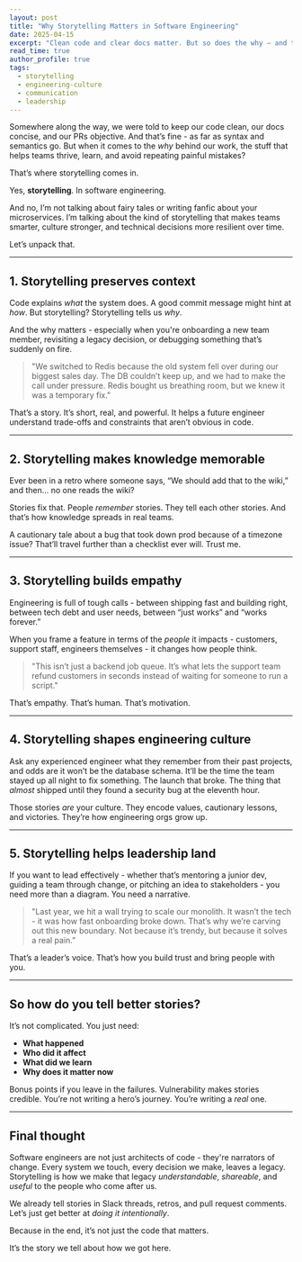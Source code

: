 ```yaml
---
layout: post
title: "Why Storytelling Matters in Software Engineering"
date: 2025-04-15
excerpt: "Clean code and clear docs matter. But so does the why — and that’s where storytelling helps teams share, learn, and build better software together."
read_time: true
author_profile: true
tags:
  - storytelling
  - engineering-culture
  - communication
  - leadership
--- 
```


Somewhere along the way, we were told to keep our code clean, our docs concise, and our PRs objective.
And that’s fine - as far as syntax and semantics go. But when it comes to the *why* behind our work,
the stuff that helps teams thrive, learn, and avoid repeating painful mistakes?

That’s where storytelling comes in.

Yes, **storytelling**. In software engineering.

And no, I’m not talking about fairy tales or writing fanfic about your microservices. I’m talking about
the kind of storytelling that makes teams smarter, culture stronger, and technical decisions more
resilient over time.

Let’s unpack that.

<!--more-->

---

## 1. Storytelling preserves context

Code explains *what* the system does. A good commit message might hint at *how*. But storytelling?
Storytelling tells us *why*.

And the why matters - especially when you're onboarding a new team member, revisiting a legacy decision,
or debugging something that’s suddenly on fire.

> "We switched to Redis because the old system fell over during our biggest sales day. The DB couldn’t
> keep up, and we had to make the call under pressure. Redis bought us breathing room, but we knew it
> was a temporary fix."

That’s a story. It’s short, real, and powerful. It helps a future engineer understand trade-offs and
constraints that aren’t obvious in code.

---

## 2. Storytelling makes knowledge memorable

Ever been in a retro where someone says, “We should add that to the wiki,” and then... no one reads
the wiki?

Stories fix that. People *remember* stories. They tell each other stories. And that’s how knowledge
spreads in real teams.

A cautionary tale about a bug that took down prod because of a timezone issue? That’ll travel further
than a checklist ever will. Trust me.

---

## 3. Storytelling builds empathy

Engineering is full of tough calls - between shipping fast and building right, between tech debt and
user needs, between “just works” and “works forever.”

When you frame a feature in terms of the *people* it impacts - customers, support staff, engineers
themselves - it changes how people think.

> "This isn’t just a backend job queue. It’s what lets the support team refund customers in seconds
> instead of waiting for someone to run a script."

That’s empathy. That’s human. That’s motivation.

---

## 4. Storytelling shapes engineering culture

Ask any experienced engineer what they remember from their past projects, and odds are it won’t be the
database schema. It’ll be the time the team stayed up all night to fix something. The launch that
broke. The thing that *almost* shipped until they found a security bug at the eleventh hour.

Those stories *are* your culture. They encode values, cautionary lessons, and victories. They’re how
engineering orgs grow up.

---

## 5. Storytelling helps leadership land

If you want to lead effectively - whether that’s mentoring a junior dev, guiding a team through change,
or pitching an idea to stakeholders - you need more than a diagram. You need a narrative.

> "Last year, we hit a wall trying to scale our monolith. It wasn’t the tech - it was how fast onboarding
> broke down. That’s why we’re carving out this new boundary. Not because it’s trendy, but because it
> solves a real pain.”

That’s a leader’s voice. That’s how you build trust and bring people with you.

---

## So how do you tell better stories?

It’s not complicated. You just need:

- **What happened**
- **Who did it affect**
- **What did we learn**
- **Why does it matter now**

Bonus points if you leave in the failures. Vulnerability makes stories credible. You’re not writing a hero’s
journey. You’re writing a *real* one.

---

## Final thought

Software engineers are not just architects of code - they're narrators of change. Every system we touch, every
decision we make, leaves a legacy. Storytelling is how we make that legacy *understandable*, *shareable*, and
*useful* to the people who come after us.

We already tell stories in Slack threads, retros, and pull request comments. Let’s just get better at *doing
it intentionally*.

Because in the end, it’s not just the code that matters.

It’s the story we tell about how we got here.
